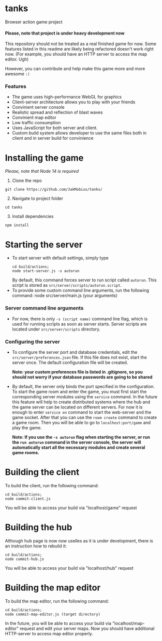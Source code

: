 # tanks
Browser action game project

#### Please, note that project is under heavy development now
This repository should not be treated as a real finished game for now. Some features listed in this readme are likely being refactored doesn't work right now. (For example, you should have an HTTP server to access the map editor. Ugh)

However, you can contribute and help make this game more and more awesome `:)`

### Features

- The game uses high-performance WebGL for graphics
- Client-server architecture allows you to play with your friends
- Convinient server console
- Realistic spread and reflection of blast waves
- Convinient map editor
- Low traffic consumption
- Uses JavaScript for both server and client.
- Custom build system allows developer to use the same files both in client and in server build for convinience

# Installing the game

*Please, note that Node 14 is required*

1. Clone the repo
```
git clone https://github.com/JakMobius/tanks/
```
2. Navigate to project folder
```
cd tanks
```
3. Install dependencies
```
npm install
```

# Starting the server
- To start server with default settings, simply type
  ```
  cd build/actions;
  node start-server.js -s autorun
  ```
   By default, this command forces server to run script called `autorun`. This script is stored as `src/server/scripts/autorun.script`.
- To provide some custom command line arguments, run the following command:
      node src/server/main.js (your arguments)
### Server command line arguments
- For now, there is only `-s (script name)` command line flag, which is used for running scripts as soon as server starts. Server scripts are located under `src/server/scripts` directory.
### Configuring the server
- To configure the server port and database credentials, edit the `src/server/preferences.json` file. If this file does not exist, start the server once. The default configuration file will be created.

    **Note: your custom preferences file is listed in .gitignore, so you should not worry if your database passwords are going to be shared**
- By default, the server only binds the port specified in the configuration. To start the game room and enter the game, you must first start the corresponding server modules using the `service` command. In the future this feature will help to create distributed systems where the hub and the game server can be located on different servers. For now it is enough to enter `service on` command to start the web-server and the game socket. After that you can use the `room create` command to create a game room. Then you will be able to go to `localhost:port/game` and play the game.

    **Note: If you use the `-s autorun` flag when starting the server, or run the `run autorun` command in the server console, the server will automatically start all the necessary modules and create several game rooms.**
# Building the client
To build the client, run the following command:
  ```
  cd build/actions;
  node commit-client.js
  ```
You will be able to access your build via "localhost/game" request

# Building the hub

Although hub page is now now uselles as it is under development, there is an instruction how to rebuild it:
  ```
  cd build/actions;
  node commit-hub.js
  ```
You will be able to access your build via "localhost/hub" request

# Building the map editor
To build the map editor, run the following command:
  ```
  cd build/actions;
  node commit-map-editor.js (target directory)
  ```

In the future, you will be able to access your build via "localhost/map-editor" request and edit your server maps. Now you should have additional HTTP-server to access map editor properly.

